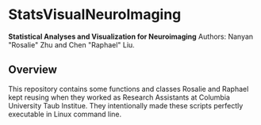 # StatsVisualNeuroImaging
**Statistical Analyses and Visualization for Neuroimaging**
Authors: Nanyan "Rosalie" Zhu and Chen "Raphael" Liu.

## Overview
This repository contains some functions and classes Rosalie and Raphael kept reusing when they worked as Research Assistants at Columbia University Taub Institue. They intentionally made these scripts perfectly executable in Linux command line.
